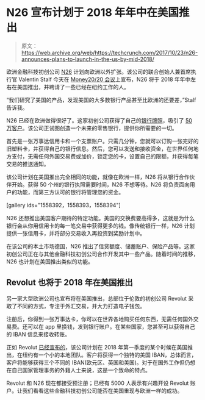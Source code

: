 # N26 宣布计划于 2018 年年中在美国推出 

> 原文：<https://web.archive.org/web/https://techcrunch.com/2017/10/23/n26-announces-plans-to-launch-in-the-us-by-mid-2018/>

欧洲金融科技初创公司 [N26](https://web.archive.org/web/20221025223027/https://n26.com/) 计划向欧洲以外扩张。该公司的联合创始人兼首席执行官 Valentin Stalf 今天在 [Money20/20 会议](https://web.archive.org/web/20221025223027/https://www.money2020.com/)上宣布，N26 将于 2018 年年中左右在美国推出，并聘请了一些已经在纽约工作的人。

“我们研究了美国的产品，发现美国的大多数银行产品甚至比欧洲的还要差，”Stalf 告诉我。

N26 已经在欧洲做得很好了。这家初创公司获得了自己的[银行牌照](https://web.archive.org/web/20221025223027/https://beta.techcrunch.com/2016/07/21/number26-is-now-a-true-bank-as-it-now-has-a-full-banking-license/)，吸引了 [50 万客户](https://web.archive.org/web/20221025223027/https://beta.techcrunch.com/2017/08/21/n26-now-has-500000-customers-for-its-bank-of-the-future/)。该公司正试图创造一个未来的零售银行，提供你所需要的一切。

首先是一张万事达信用卡和一个支票账户。只需几分钟，您就可以订购一张完好的旧塑料卡，并获得自己的银行信息。然后，您可以发送和接收资金，在世界任何地方支付，无需任何外国交易费或加价，锁定您的卡，设置自己的限额，并获得每笔交易的推送通知。

该公司计划在美国推出完全相同的功能，就像在欧洲一样，N26 将从银行合作伙伴开始。获得 50 个州的银行执照需要时间，N26 不想等待。N26 将负责面向用户的功能，而第三方认可的银行将管理您的资金。

[gallery ids="1558392，1558393，1558394"]

N26 还想推出美国客户期待的特定功能。美国的交换费要高得多，这就是为什么银行会从你用信用卡的每一笔交易中获得更多的钱。像传统银行一样，N26 计划提供一张信用卡，并将部分交易收入再投资到奖励计划中。

在该公司的本土市场德国，N26 推出了信贷额度、储蓄账户、保险产品等。这家初创公司正在与其他金融科技初创公司合作开发其中一些产品。随着时间的推移，N26 也计划在美国推出类似的功能。

## Revolut 也将于 2018 年在美国推出

另一家大型欧洲公司也宣布将在美国推出，总部位于伦敦的初创公司 Revolut 采取了不同的方式，专注于外汇交易，并大力打造电子钱包。

注册后，你得到一张万事达卡，你可以在世界各地购买任何东西，无需任何国外交易费。还可以在 app 里换钱，发到银行账户。在某些国家，您甚至可以获得自己的 IBAN 信息来接收转账。

正如 Revolut [已经宣布的](https://web.archive.org/web/20221025223027/https://www.revolut.com/us/usa)，该公司计划在 2018 年第一季度的某个时候在美国推出，在纽约有一个小的本地团队。客户将获得一个独特的美国 IBAN，总体而言，客户将能够获得三个不同的 IBAN(欧元区、英国和美国)。对于在国外工作但仍想在自己国家管理事务的外籍人士来说，这是一个致命的特点。

Revolut 和 N26 现在都接受预注册；已经有 5000 人表示有兴趣开设 Revolut 账户。让我们看看这些金融科技初创公司能否在美国重现与欧洲一样的成功。
